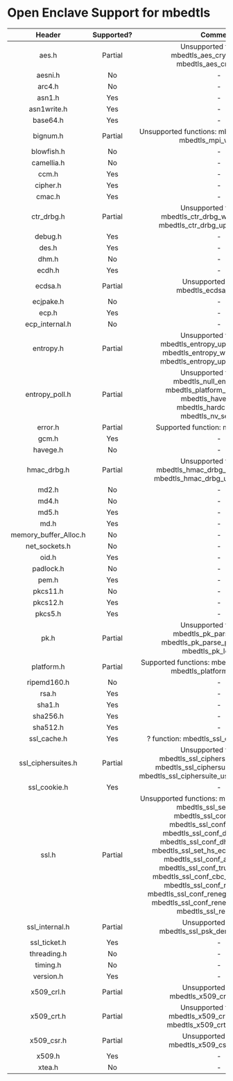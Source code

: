 # Open Enclave Support for mbedtls

Header | Supported? | Comments |
:---:|:---:|:---:|
aes.h | Partial | Unsupported functions: mbedtls_aes_crypt_cfb128(), mbedtls_aes_crypt_cfb8() |
aesni.h | No | - |
arc4.h | No | - |
asn1.h | Yes | -|
asn1write.h | Yes | - |
base64.h | Yes | - |
bignum.h | Partial | Unsupported functions: mbedtls_mpi_read_file(), mbedtls_mpi_write_file() |
blowfish.h | No | - |
camellia.h | No | - |
ccm.h | Yes | - |
cipher.h | Yes | - |
cmac.h | Yes | - |
ctr_drbg.h | Partial | Unsupported functions: mbedtls_ctr_drbg_write_seed_file(), mbedtls_ctr_drbg_update_seed_file() |
debug.h | Yes | - |
des.h | Yes | - |
dhm.h | No | - |
ecdh.h | Yes | - |
ecdsa.h | Partial | Unsupported function: mbedtls_ecdsa_sign_det() |
ecjpake.h | No | - |
ecp.h | Yes | - |
ecp_internal.h | No  | - |
entropy.h | Partial | Unsupported functions: mbedtls_entropy_update_nv_seed(), mbedtls_entropy_write_seed_file(), mbedtls_entropy_update_seed_file() |
entropy_poll.h | Partial | Unsupported functions: mbedtls_null_entropy_poll(), mbedtls_platform_entropy_poll(), mbedtls_havege_poll(), mbedtls_hardclock_poll(), mbedtls_nv_seed_poll() |
error.h | Partial | Supported function: mbedtls_strerror() |
gcm.h | Yes | - |
havege.h | No | - |
hmac_drbg.h | Partial | Unsupported functions: mbedtls_hmac_drbg_write_seed_file(), mbedtls_hmac_drbg_update_seed_file() |
md2.h | No | - |
md4.h | No  | - |
md5.h | Yes | - |
md.h | Yes | - |
memory_buffer_Alloc.h | No | - |
net_sockets.h | No | - |
oid.h | Yes | - |
padlock.h | No  | - |
pem.h | Yes | - |
pkcs11.h | No | - |
pkcs12.h | Yes | - |
pkcs5.h | Yes | - |
pk.h | Partial | Unsupported functions: mbedtls_pk_parse_keyfile(), mbedtls_pk_parse_public_keyfile(), mbedtls_pk_load_file() |
platform.h | Partial | Supported functions: mbedtls_platform_setup(), mbedtls_platform_teardown() |
ripemd160.h | No | - |
rsa.h | Yes | - |
sha1.h | Yes | - |
sha256.h | Yes | - |
sha512.h | Yes | - |
ssl_cache.h | Yes |  ? function: mbedtls_ssl_cache_set_timeout() |
ssl_ciphersuites.h | Partial | Unsupported functions: mbedtls_ssl_ciphersuite_uses_dhe(), mbedtls_ssl_ciphersuite_uses_ecdhe(), mbedtls_ssl_ciphersuite_uses_server_signature() |
ssl_cookie.h | Yes | - |
ssl.h | Partial | Unsupported functions: mbedtls_ssl_conf_psk(), mbedtls_ssl_set_hs_psk(), mbedtls_ssl_conf_psk_cb(), mbedtls_ssl_conf_dh_param(), mbedtls_ssl_conf_dh_param_ctx(), mbedtls_ssl_conf_dhm_min_bitlen(), mbedtls_ssl_set_hs_ecjpake_password(), mbedtls_ssl_conf_arc4_support(), mbedtls_ssl_conf_truncated_hmac(), mbedtls_ssl_conf_cbc_record_splitting(), mbedtls_ssl_conf_renegotiation(), mbedtls_ssl_conf_renegotiation_enforced(), mbedtls_ssl_conf_renegotiation_period(), mbedtls_ssl_renegotiate() |
ssl_internal.h | Partial | Unsupported function: mbedtls_ssl_psk_derive_premaster() |
ssl_ticket.h | Yes | - |
threading.h | No  | - |
timing.h | No | - |
version.h | Yes | - |
x509_crl.h | Partial | Unsupported function: mbedtls_x509_crl_parse_file() |
x509_crt.h | Partial | Unsupported functions: mbedtls_x509_crl_parse_file(), mbedtls_x509_crt_parse_path() |
x509_csr.h | Partial | Unsupported function: mbedtls_x509_csr_parse_file() |
x509.h | Yes | - |
xtea.h | No | - |
